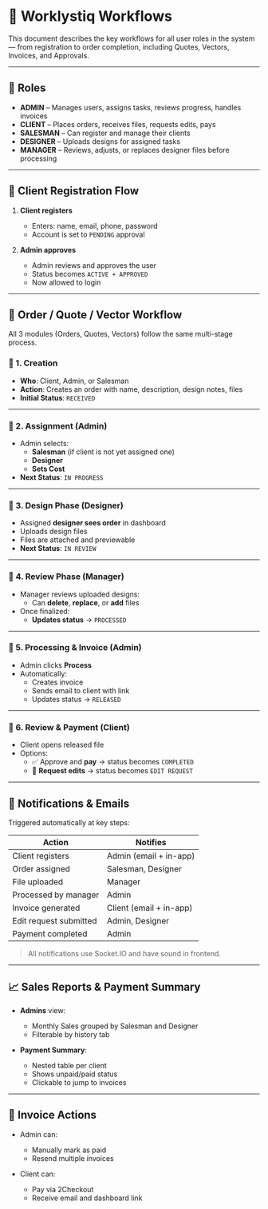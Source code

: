# 🔁 Worklystiq Workflows

This document describes the key workflows for all user roles in the system — from registration to order completion, including Quotes, Vectors, Invoices, and Approvals.

---

## 🧩 Roles

- **ADMIN** – Manages users, assigns tasks, reviews progress, handles invoices
- **CLIENT** – Places orders, receives files, requests edits, pays
- **SALESMAN** – Can register and manage their clients
- **DESIGNER** – Uploads designs for assigned tasks
- **MANAGER** – Reviews, adjusts, or replaces designer files before processing

---

## 📝 Client Registration Flow

1. **Client registers**
   - Enters: name, email, phone, password
   - Account is set to `PENDING` approval

2. **Admin approves**
   - Admin reviews and approves the user
   - Status becomes `ACTIVE + APPROVED`
   - Now allowed to login

---

## 🧾 Order / Quote / Vector Workflow

All 3 modules (Orders, Quotes, Vectors) follow the same multi-stage process.

### 🔹 1. Creation
- **Who**: Client, Admin, or Salesman
- **Action**: Creates an order with name, description, design notes, files
- **Initial Status**: `RECEIVED`

---

### 🔹 2. Assignment (Admin)
- Admin selects:
  - **Salesman** (if client is not yet assigned one)
  - **Designer**
  - **Sets Cost**
- **Next Status**: `IN PROGRESS`

---

### 🔹 3. Design Phase (Designer)
- Assigned **designer sees order** in dashboard
- Uploads design files
- Files are attached and previewable
- **Next Status**: `IN REVIEW`

---

### 🔹 4. Review Phase (Manager)
- Manager reviews uploaded designs:
  - Can **delete**, **replace**, or **add** files
- Once finalized:
  - **Updates status** → `PROCESSED`

---

### 🔹 5. Processing & Invoice (Admin)
- Admin clicks **Process**
- Automatically:
  - Creates invoice
  - Sends email to client with link
  - Updates status → `RELEASED`

---

### 🔹 6. Review & Payment (Client)
- Client opens released file
- Options:
  - ✅ Approve and **pay** → status becomes `COMPLETED`
  - 📝 **Request edits** → status becomes `EDIT REQUEST`

---

## 🔔 Notifications & Emails

Triggered automatically at key steps:

| Action                      | Notifies              |
|----------------------------|-----------------------|
| Client registers           | Admin (email + in-app)|
| Order assigned             | Salesman, Designer    |
| File uploaded              | Manager               |
| Processed by manager       | Admin                 |
| Invoice generated          | Client (email + in-app)|
| Edit request submitted     | Admin, Designer       |
| Payment completed          | Admin                 |

> All notifications use Socket.IO and have sound in frontend.

---

## 📈 Sales Reports & Payment Summary

- **Admins** view:
  - Monthly Sales grouped by Salesman and Designer
  - Filterable by history tab

- **Payment Summary**:
  - Nested table per client
  - Shows unpaid/paid status
  - Clickable to jump to invoices

---

## 💸 Invoice Actions

- Admin can:
  - Manually mark as paid
  - Resend multiple invoices

- Client can:
  - Pay via 2Checkout
  - Receive email and dashboard link
